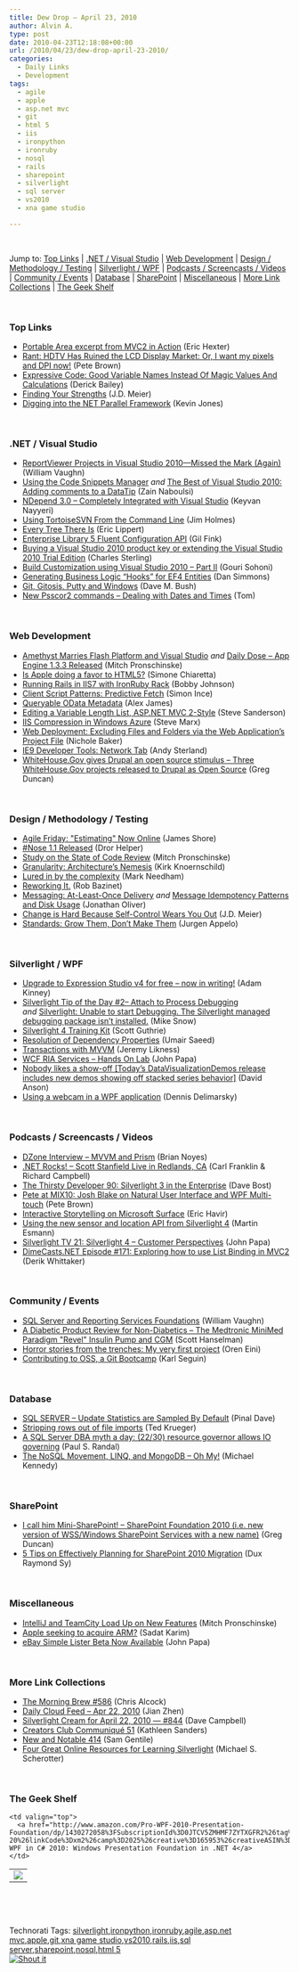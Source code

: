 ```yaml
---
title: Dew Drop – April 23, 2010
author: Alvin A.
type: post
date: 2010-04-23T12:18:08+00:00
url: /2010/04/23/dew-drop-april-23-2010/
categories:
  - Daily Links
  - Development
tags:
  - agile
  - apple
  - asp.net mvc
  - git
  - html 5
  - iis
  - ironpython
  - ironruby
  - nosql
  - rails
  - sharepoint
  - silverlight
  - sql server
  - vs2010
  - xna game studio

---
```

&#160;

Jump to: [Top Links][1] | [.NET / Visual Studio][2] | [Web Development][3] | [Design / Methodology / Testing][4] | [Silverlight / WPF][5] | [Podcasts / Screencasts / Videos][6] | [Community / Events][7] | [Database][8] | [SharePoint][9] | [Miscellaneous][10] | [More Link Collections][11] | [The Geek Shelf][12] 

&#160;

### <a name="top"></a>Top Links

  * [Portable Area excerpt from MVC2 in Action][13] (Eric Hexter)
  * [Rant: HDTV Has Ruined the LCD Display Market: Or, I want my pixels and DPI now!][14] (Pete Brown)
  * [Expressive Code: Good Variable Names Instead Of Magic Values And Calculations][15] (Derick Bailey)
  * [Finding Your Strengths][16] (J.D. Meier)
  * [Digging into the NET Parallel Framework][17] (Kevin Jones)

&#160;

### <a name="dotnet"></a>.NET / Visual Studio

  * [ReportViewer Projects in Visual Studio 2010&mdash;Missed the Mark (Again)][18] (William Vaughn)
  * [Using the Code Snippets Manager][19] _and_&#160;[The Best of Visual Studio 2010: Adding comments to a DataTip][20] (Zain Naboulsi)
  * [NDepend 3.0 &#8211; Completely Integrated with Visual Studio][21] (Keyvan Nayyeri)
  * [Using TortoiseSVN From the Command Line][22] (Jim Holmes)
  * [Every Tree There Is][23] (Eric Lippert)
  * [Enterprise Library 5 Fluent Configuration API][24] (Gil Fink)
  * [Buying a Visual Studio 2010 product key or extending the Visual Studio 2010 Trial Edition][25] (Charles Sterling)
  * [Build Customization using Visual Studio 2010 – Part II][26] (Gouri Sohoni)
  * [Generating Business Logic “Hooks” for EF4 Entities][27] (Dan Simmons)
  * [Git, Gitosis, Putty and Windows][28] (Dave M. Bush)
  * [New Psscor2 commands – Dealing with Dates and Times][29] (Tom)

&#160;

### <a name="web"></a>Web Development

  * [Amethyst Marries Flash Platform and Visual Studio][30] _and_&#160;[Daily Dose &#8211; App Engine 1.3.3 Released][31] (Mitch Pronschinske)
  * [Is Apple doing a favor to HTML5?][32] (Simone Chiaretta)
  * [Running Rails in IIS7 with IronRuby Rack][33] (Bobby Johnson)
  * [Client Script Patterns: Predictive Fetch][34] (Simon Ince)
  * [Queryable OData Metadata][35] (Alex James)
  * [Editing a Variable Length List, ASP.NET MVC 2-Style][36] (Steve Sanderson)
  * [IIS Compression in Windows Azure][37] (Steve Marx)
  * [Web Deployment: Excluding Files and Folders via the Web Application’s Project File][38] (Nichole Baker)
  * [IE9 Developer Tools: Network Tab][39] (Andy Sterland)
  * [WhiteHouse.Gov gives Drupal an open source stimulus – Three WhiteHouse.Gov projects released to Drupal as Open Source][40] (Greg Duncan)

&#160;

### <a name="design"></a>Design / Methodology / Testing

  * [Agile Friday: "Estimating" Now Online][41] (James Shore)
  * [#Nose 1.1 Released][42] (Dror Helper)
  * [Study on the State of Code Review][43] (Mitch Pronschinske)
  * [Granularity: Architecture’s Nemesis][44] (Kirk Knoernschild)
  * [Lured in by the complexity][45] (Mark Needham)
  * [Reworking It.][46] (Rob Bazinet)
  * [Messaging: At-Least-Once Delivery][47] _and_&#160;[Message Idempotency Patterns and Disk Usage][48] (Jonathan Oliver)
  * [Change is Hard Because Self-Control Wears You Out][49] (J.D. Meier)
  * [Standards: Grow Them, Don&#8217;t Make Them][50] (Jurgen Appelo)

&#160;

### <a name="silverlight"></a>Silverlight / WPF

  * [Upgrade to Expression Studio v4 for free – now in writing!][51] (Adam Kinney)
  * [Silverlight Tip of the Day #2– Attach to Process Debugging][52] _and_&#160;[Silverlight: Unable to start Debugging. The Silverlight managed debugging package isn’t installed.][53] (Mike Snow)
  * [Silverlight 4 Training Kit][54] (Scott Guthrie)
  * [Resolution of Dependency Properties][55] (Umair Saeed)
  * [Transactions with MVVM][56] (Jeremy Likness)
  * [WCF RIA Services &#8211; Hands On Lab][57] (John Papa)
  * [Nobody likes a show-off [Today&#8217;s DataVisualizationDemos release includes new demos showing off stacked series behavior]][58] (David Anson)
  * [Using a webcam in a WPF application][59] (Dennis Delimarsky)

&#160;

### <a name="podcasts"></a>Podcasts / Screencasts / Videos

  * [DZone Interview &ndash; MVVM and Prism][60] (Brian Noyes)
  * [.NET Rocks! &#8211; Scott Stanfield Live in Redlands, CA][61] (Carl Franklin & Richard Campbell)
  * [The Thirsty Developer 90: Silverlight 3 in the Enterprise][62] (Dave Bost)
  * [Pete at MIX10: Josh Blake on Natural User Interface and WPF Multi-touch][63] (Pete Brown)
  * [Interactive Storytelling on Microsoft Surface][64] (Eric Havir)
  * [Using the new sensor and location API from Silverlight 4][65] (Martin Esmann)
  * [Silverlight TV 21: Silverlight 4 &#8211; Customer Perspectives][66] (John Papa)
  * [DimeCasts.NET Episode #171: Exploring how to use List Binding in MVC2][67] (Derik Whittaker)

&#160;

### <a name="events"></a>Community / Events

  * [SQL Server and Reporting Services Foundations][68] (William Vaughn)
  * [A Diabetic Product Review for Non-Diabetics &#8211; The Medtronic MiniMed Paradigm "Revel" Insulin Pump and CGM][69] (Scott Hanselman)
  * [Horror stories from the trenches: My very first project][70] (Oren Eini)
  * [Contributing to OSS, a Git Bootcamp][71] (Karl Seguin)

&#160;

### <a name="db"></a>Database

  * [SQL SERVER – Update Statistics are Sampled By Default][72] (Pinal Dave)
  * [Stripping rows out of file imports][73] (Ted Krueger)
  * [A SQL Server DBA myth a day: (22/30) resource governor allows IO governing][74] (Paul S. Randal)
  * [The NoSQL Movement, LINQ, and MongoDB &#8211; Oh My!][75] (Michael Kennedy)

&#160;

### <a name="sp"></a>SharePoint

  * [I call him Mini-SharePoint! – SharePoint Foundation 2010 (i.e. new version of WSS/Windows SharePoint Services with a new name)][76] (Greg Duncan)
  * [5 Tips on Effectively Planning for SharePoint 2010 Migration][77] (Dux Raymond Sy)

&#160;

### <a name="misc"></a>Miscellaneous

  * [IntelliJ and TeamCity Load Up on New Features][78] (Mitch Pronschinske)
  * [Apple seeking to acquire ARM?][79] (Sadat Karim)
  * [eBay Simple Lister Beta Now Available][80] (John Papa)

&#160;

### <a name="links"></a>More Link Collections

  * [The Morning Brew #586][81] (Chris Alcock)
  * [Daily Cloud Feed &#8211; Apr 22, 2010][82] (Jian Zhen)
  * [Silverlight Cream for April 22, 2010 &#8212; #844][83] (Dave Campbell)
  * [Creators Club Communiqué 51][84] (Kathleen Sanders)
  * [New and Notable 414][85] (Sam Gentile)
  * [Four Great Online Resources for Learning Silverlight][86] (Michael S. Scherotter)

&#160;

### <a name="shelf"></a>The Geek Shelf

<table border="0" cellspacing="0" cellpadding="0">
  <tr>
    <td>
      <img data-recalc-dims="1" decoding="async" src="https://i0.wp.com/ecx.images-amazon.com/images/I/41f3MjA5XiL._SL160_.jpg?w=660" />
    </td>
    
    <td valign="top">
      <a href="http://www.amazon.com/Pro-WPF-2010-Presentation-Foundation/dp/1430272058%3FSubscriptionId%3D0JTCV5ZMHMF7ZYTXGFR2%26tag%3Dalvinashcraft-20%26linkCode%3Dxm2%26camp%3D2025%26creative%3D165953%26creativeASIN%3D1430272058">Pro WPF in C# 2010: Windows Presentation Foundation in .NET 4</a>
    </td>
  </tr>
</table>

&#160;

<div style="padding-bottom: 0px; margin: 0px; padding-left: 0px; padding-right: 0px; display: inline; float: none; padding-top: 0px" id="scid:C16BAC14-9A3D-4c50-9394-FBFEF7A93539:82d47baf-4d13-4a4a-9ec4-206f5652d249" class="wlWriterSmartContent">
  <!--dotnetkickit-->
</div>

&#160;

<div style="padding-bottom: 0px; margin: 0px; padding-left: 0px; padding-right: 0px; display: inline; float: none; padding-top: 0px" id="scid:0767317B-992E-4b12-91E0-4F059A8CECA8:3dffd74c-80c7-44d7-b943-7a9bc948a6aa" class="wlWriterSmartContent">
  Technorati Tags: <a href="http://technorati.com/tags/silverlight" rel="tag">silverlight</a>,<a href="http://technorati.com/tags/ironpython" rel="tag">ironpython</a>,<a href="http://technorati.com/tags/ironruby" rel="tag">ironruby</a>,<a href="http://technorati.com/tags/agile" rel="tag">agile</a>,<a href="http://technorati.com/tags/asp.net+mvc" rel="tag">asp.net mvc</a>,<a href="http://technorati.com/tags/apple" rel="tag">apple</a>,<a href="http://technorati.com/tags/git" rel="tag">git</a>,<a href="http://technorati.com/tags/xna+game+studio" rel="tag">xna game studio</a>,<a href="http://technorati.com/tags/vs2010" rel="tag">vs2010</a>,<a href="http://technorati.com/tags/rails" rel="tag">rails</a>,<a href="http://technorati.com/tags/iis" rel="tag">iis</a>,<a href="http://technorati.com/tags/sql+server" rel="tag">sql server</a>,<a href="http://technorati.com/tags/sharepoint" rel="tag">sharepoint</a>,<a href="http://technorati.com/tags/nosql" rel="tag">nosql</a>,<a href="http://technorati.com/tags/html+5" rel="tag">html 5</a>
</div>

<div class="wlWriterHeaderFooter" style="margin:0px; padding:0px 0px 0px 0px;">
  <div class="shoutIt">
    <a rev="vote-for" href="http://dotnetshoutout.com/Submit?url=http%3a%2f%2fwww.alvinashcraft.com%2f2010%2f04%2f23%2fdew-drop-april-23-2010%2f&title=Dew+Drop+-+April+23%2c+2010"><img decoding="async" alt="Shout it" src="http://dotnetshoutout.com/image.axd?url=https://morningdew-bpc6g3a0fgaxdxcu.eastus2-01.azurewebsites.net/2010/04/23/dew-drop-april-23-2010/" style="border:0px" /></a>
  </div>
</div>

 [1]: https://morningdew-bpc6g3a0fgaxdxcu.eastus2-01.azurewebsites.net/#top
 [2]: https://morningdew-bpc6g3a0fgaxdxcu.eastus2-01.azurewebsites.net/#dotnet
 [3]: https://morningdew-bpc6g3a0fgaxdxcu.eastus2-01.azurewebsites.net/#web
 [4]: https://morningdew-bpc6g3a0fgaxdxcu.eastus2-01.azurewebsites.net/#design
 [5]: https://morningdew-bpc6g3a0fgaxdxcu.eastus2-01.azurewebsites.net/#silverlight
 [6]: https://morningdew-bpc6g3a0fgaxdxcu.eastus2-01.azurewebsites.net/#podcasts
 [7]: https://morningdew-bpc6g3a0fgaxdxcu.eastus2-01.azurewebsites.net/#events
 [8]: https://morningdew-bpc6g3a0fgaxdxcu.eastus2-01.azurewebsites.net/#db
 [9]: https://morningdew-bpc6g3a0fgaxdxcu.eastus2-01.azurewebsites.net/#sp
 [10]: https://morningdew-bpc6g3a0fgaxdxcu.eastus2-01.azurewebsites.net/#misc
 [11]: https://morningdew-bpc6g3a0fgaxdxcu.eastus2-01.azurewebsites.net/#links
 [12]: https://morningdew-bpc6g3a0fgaxdxcu.eastus2-01.azurewebsites.net/#shelf
 [13]: http://feedproxy.google.com/~r/LosTechies/~3/yMGAagg2CZM/portable-area-excerpt-from-mvc2-in-action.aspx
 [14]: http://feedproxy.google.com/~r/PeteBrown/~3/nPHpNib3VHE/rant-hdtv-has-ruined-the-lcd-display-market-or-i-want-my-pixels-and-dpi-now
 [15]: http://feedproxy.google.com/~r/LosTechies/~3/Ga2E-gDFAgE/expressive-code-good-variable-names-instead-of-magic-values-and-calculations.aspx
 [16]: http://blogs.msdn.com/jmeier/archive/2010/04/23/finding-your-strengths.aspx
 [17]: http://www.thycotic.com/digging-into-the-net-parallel-framework
 [18]: http://betav.com/blog/billva/2010/04/reportviewer-projects-in-visua.html
 [19]: http://feedproxy.google.com/~r/zainnab/~3/L-bp3bEIrLE/using-the-code-snippets-manager-vstiptool0015.aspx
 [20]: http://feedproxy.google.com/~r/zainnab/~3/HerHonzkrto/the-best-of-visual-studio-2010-adding-comments-to-a-datatip.aspx
 [21]: http://nayyeri.net/ndepend-3-0-completely-integrated-with-visual-studio
 [22]: http://frazzleddad.blogspot.com/2010/04/using-tortoisesvn-from-command-line.html
 [23]: http://blogs.msdn.com/ericlippert/archive/2010/04/22/every-tree-there-is.aspx
 [24]: http://feeds.dzone.com/~r/zones/dotnet/~3/l1mG1U0JKfM/enterprise-library-5-fluent
 [25]: http://blogs.msdn.com/charles_sterling/archive/2010/04/22/buying-a-visual-studio-2010-product-key-or-extending-the-visual-studio-2010-trial-edition.aspx
 [26]: http://feedproxy.google.com/~r/netCurryRecentArticles/~3/5dsRrRSL_rY/ShowArticle.aspx
 [27]: http://blogs.msdn.com/dsimmons/archive/2010/04/22/generating-business-logic-hooks-for-ef4-entities.aspx
 [28]: http://feeds.dzone.com/~r/zones/dotnet/~3/95xITg_5FOA/git-gitosis-putty-and-windows
 [29]: http://blogs.msdn.com/tom/archive/2010/04/22/new-psscor2-commands-dealing-with-dates-and-times.aspx
 [30]: http://feeds.dzone.com/~r/zones/dotnet/~3/jCBH-JqVk5U/amethyst-marries-flash
 [31]: http://feeds.dzone.com/~r/zones/dotnet/~3/jn4UNkOW3Js/dzone-daily-dose-423
 [32]: http://feedproxy.google.com/~r/Codeclimber/~3/-J2MZw3eT9o/is-apple-doing-a-favor-to-html5.aspx
 [33]: http://www.iamnotmyself.com/2010/04/22/RunningRailsInIIS7WithIronRubyRack.aspx
 [34]: http://blogs.msdn.com/simonince/archive/2010/04/22/client-script-patterns-predictive-fetch.aspx
 [35]: http://www.odata.org/blog/2010/4/22/queryable-odata-metadata
 [36]: http://blog.stevensanderson.com/2010/01/28/editing-a-variable-length-list-aspnet-mvc-2-style/
 [37]: http://blog.smarx.com/posts/iis-compression-in-windows-azure
 [38]: http://blogs.msdn.com/webdevtools/archive/2010/04/22/web-deployment-excluding-files-and-folders-via-the-web-application-s-project-file.aspx
 [39]: http://blogs.msdn.com/ie/archive/2010/04/22/ie9-developer-tools-network-tab.aspx
 [40]: http://coolthingoftheday.blogspot.com/2010/04/whitehousegov-gives-drupal-open-source.html
 [41]: http://jamesshore.com/Blog/Agile-Friday-Estimating-Now-Online.html
 [42]: http://feedproxy.google.com/~r/HelperCode/~3/Do1KvyZIAsc/nose-1-1-released.aspx
 [43]: http://feeds.dzone.com/~r/zones/dotnet/~3/TTF-5X1fdT4/study-state-code-review
 [44]: http://techdistrict.kirkk.com/2010/04/22/granularity-architectures-nemesis/
 [45]: http://feeds.dzone.com/~r/zones/dotnet/~3/el8Zj0mX-6w/lured-complexity
 [46]: http://feedproxy.google.com/~r/AccidentalTechnologist/~3/cL_wXgEsKZo/
 [47]: http://jonathan-oliver.blogspot.com/2010/04/messaging-at-least-once-delivery.html
 [48]: http://jonathan-oliver.blogspot.com/2010/04/message-idempotency-patterns-and-disk.html
 [49]: http://feedproxy.google.com/~r/SourcesOfInsight/~3/le9Ox8Q-iN0/
 [50]: http://feedproxy.google.com/~r/noop/~3/DBuRe17wqco/standards-grow-them-dont-make-them.html
 [51]: http://adamkinney.wordpress.com/2010/04/22/upgrade-to-expression-studio-v4-for-free-now-in-writing/
 [52]: http://www.silverlightdev.net/?p=45
 [53]: http://www.silverlightdev.net/?p=46
 [54]: http://weblogs.asp.net/scottgu/archive/2010/04/22/silverlight-4-training-kit.aspx
 [55]: http://feeds.dzone.com/~r/zones/dotnet/~3/4baH5o1MZvs/resolution-dependency
 [56]: http://feedproxy.google.com/~r/CSharperImage/~3/HnuYG4QMMSI/transactions-with-mvvm.html
 [57]: http://feedproxy.google.com/~r/JohnPapa/~3/GJNXnR_-Zgo/
 [58]: http://blogs.msdn.com/delay/archive/2010/04/22/nobody-likes-a-show-off-today-s-datavisualizationdemos-release-includes-new-demos-showing-off-stacked-series-behavior.aspx
 [59]: http://feeds.dzone.com/~r/zones/dotnet/~3/wtVMTc2Wo8s/using-webcam-wpf-application
 [60]: http://www.softinsight.com/bnoyes/2010/04/22/DZoneInterviewNdashMVVMAndPrism.aspx
 [61]: http://www.dotnetrocks.com/default.aspx?ShowNum=546
 [62]: http://feedproxy.google.com/~r/ThirstyDeveloperPodcast/~3/X56CnHPtrhM/TheThirstyDeveloper90Silverlight3InTheEnterprise.aspx
 [63]: http://channel9.msdn.com/posts/Psychlist1972/Pete-at-MIX10-Josh-Blake-on-Natural-User-Interface-and-WPF-Multi-touch/
 [64]: http://blogs.msdn.com/surface/archive/2010/04/22/interactive-storytelling-on-microsoft-surface.aspx
 [65]: http://channel9.msdn.com/posts/martinesmann/Using-the-new-sensor-and-location-API-from-Silverlight-4/
 [66]: http://channel9.msdn.com/shows/SilverlightTV/Silverlight-TV-21-Silverlight-4-A-Customers-Perspective/
 [67]: http://feedproxy.google.com/~r/Dimecastsnet--InformAndEducateIn10MinutesOrLess/~3/ETg0dhIs0sE/171
 [68]: http://betav.com/blog/billva/2010/04/sql-server-and-reporting-servi-1.html
 [69]: http://feedproxy.google.com/~r/ScottHanselman/~3/bf0HGfDZ6YM/ADiabeticProductReviewForNonDiabeticsTheMedtronicMiniMedParadigmRevelInsulinPumpAndCGM.aspx
 [70]: http://feedproxy.google.com/~r/AyendeRahien/~3/-x0imsLjYyU/horror-stories-from-the-trenches-my-very-first-project.aspx
 [71]: http://codebetter.com/blogs/karlseguin/archive/2010/04/22/contributing-to-oss-a-git-bootcamp.aspx
 [72]: http://blog.sqlauthority.com/2010/04/23/sql-server-update-statistics-are-sampled-by-default-2/
 [73]: http://blogs.lessthandot.com/index.php/DataMgmt/DataDesign/stripping-rows-out-of-file-imports
 [74]: http://feedproxy.google.com/~r/PaulSRandal/~3/jgP-4JnWg70/post.aspx
 [75]: http://feedproxy.google.com/~r/MichaelCKennedysWeblog/~3/PhGycJW7Umg/TheNoSQLMovementLINQAndMongoDBOhMy.aspx
 [76]: http://coolthingoftheday.blogspot.com/2010/04/i-call-him-mini-sharepoint-sharepoint.html
 [77]: http://feedproxy.google.com/~r/Meetdux/~3/OCw9OtRxNKQ/SharePoint-2010-Migration-Tips.aspx
 [78]: http://feeds.dzone.com/~r/zones/dotnet/~3/-HFeKXLVMoU/intellij-and-teamcity-load-new
 [79]: http://www.neowin.net/news/apple-seeking-to-acquire-arm
 [80]: http://feedproxy.google.com/~r/JohnPapa/~3/9E3nc-fluQI/
 [81]: http://feedproxy.google.com/~r/ReflectivePerspective/~3/C2r-YnACjDE/
 [82]: http://feedproxy.google.com/~r/onsaas/~3/_rqvt9MmkNE/
 [83]: http://geekswithblogs.net/WynApseTechnicalMusings/archive/2010/04/22/139465.aspx
 [84]: http://blogs.msdn.com/xna/archive/2010/04/22/creators-club-communiqu-51.aspx
 [85]: http://feedproxy.google.com/~r/SamGentile/~3/JIlwPQ1iBYU/
 [86]: http://feedproxy.google.com/~r/Synergist/~3/bITV5yLccLM/four-great-online-resources-for-learning-silverlight.aspx
